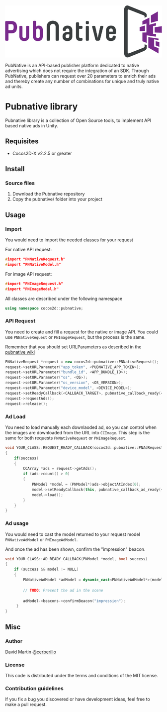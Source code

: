 ![Pubnative](/docs/PNLogo.png)

PubNative is an API-based publisher platform dedicated to native advertising which does not require the integration of an SDK. Through PubNative, publishers can request over 20 parameters to enrich their ads and thereby create any number of combinations for unique and truly native ad units.

# Pubnative library

Pubnative library is a collection of Open Source tools, to implement API based native ads in Unity.

## Requisites

* Cocos2D-X v2.2.5 or greater
 
## Install

### Source files

1. Download the Pubnative repository
2. Copy the pubnative/ folder into your project

## Usage

### Import

You would need to import the needed classes for your request

For native API request:
```cpp
#import "PNNativeRequest.h"
#import "PNNativeModel.h"
```

For image API request:

```cpp
#import "PNImageRequest.h"
#import "PNImageModel.h"
```

All classes are described under the following namespace

```cpp
using namespace cocos2d::pubnative;
```

### API Request

You need to create and fill a request for the native or image API. You could use `PNNativeRequest` or `PNImageRequest`, but the process is the same. 

Remember that you should set URLParameters as described in the [pubnative wiki](https://pubnative.atlassian.net/wiki/display/PUB/API+Documentation#APIDocumentation-3.Request)

```cpp
PNNativeRequest *request = new cocos2d::pubnative::PNNativeRequest();
request->setURLParameter("app_token", <PUBNATIVE_APP_TOKEN>);
request->setURLParameter("bundle_id", <APP_BUNDLE_ID>);
request->setURLParameter("os", <OS>);
request->setURLParameter("os_version", <OS_VERSION>);
request->setURLParameter("device_model", <DEVICE_MODEL>);
request->setReadyCallback(<CALLBACK_TARGET>, pubnative_callback_ready(<YOUR_CLASS>::<REQUEST_READY_CALLBACK>));
request->requestAds();
request->release();
```

### Ad Load

You need to load manually each downlaoded ad, so you can control when the images are downloaded from the URL into `CCImage`. This step is the same for both requests `PNNativeRequest` or `PNImageRequest`.

```cpp
void YOUR_CLASS::REQUEST_READY_CALLBACK(cocos2d::pubnative::PNAdRequest *request, bool success)
{
    if(success)
    {
        CCArray *ads = request->getAds();
        if (ads->count() > 0)
        {
            PNModel *model = (PNModel*)ads->objectAtIndex(0);
            model->setReadyCallback(this, pubnative_callback_ad_ready(<YOUR_CLASS>::<AD_READY_CALLBACK>));
            model->load();
        }
    }
}
```

### Ad usage

You would need to cast the model returned to your request model `PNNativeAdModel` or `PNImageAdModel`. 

And once the ad has been shown, confirm the "impression" beacon.

```cpp
void YOUR_CLASS::AD_READY_CALLBACK(PNModel *model, bool success)
{
    if (success && model != NULL)
    {
		PNNativeAdModel *adModel = dynamic_cast<PNNativeAdModel*>(model);
		
		// TODO: Present the ad in the scene
		
		adModel->beacons->confirmBeacon("impression");
	 }
}
```

## Misc

### Author

David Martin [@cerberillo](http://www.github.com/cerberillo)

### License

This code is distributed under the terms and conditions of the MIT license. 

### Contribution guidelines

If you fix a bug you discovered or have development ideas, feel free to make a pull request.

